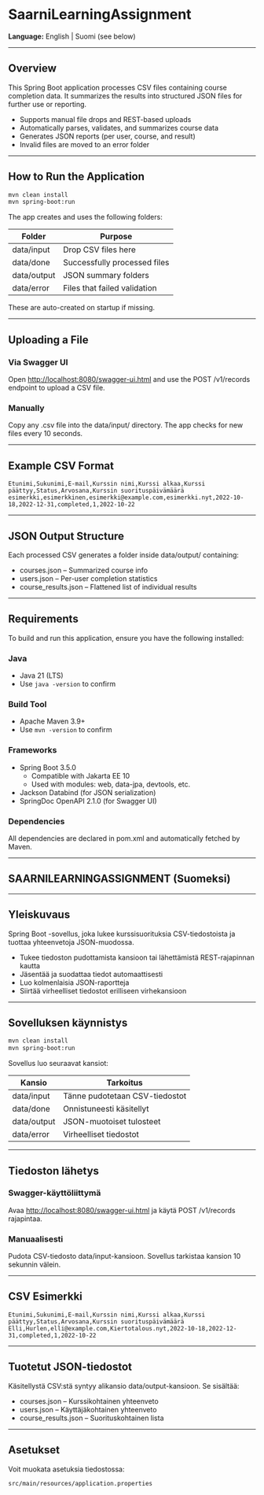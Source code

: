 # SaarniLearningAssignment

**Language:** English | Suomi (see below)

---

## Overview

This Spring Boot application processes CSV files containing course completion data. It summarizes the results into structured JSON files for further use or reporting.

- Supports manual file drops and REST-based uploads
- Automatically parses, validates, and summarizes course data
- Generates JSON reports (per user, course, and result)
- Invalid files are moved to an error folder

---

## How to Run the Application

```bash
mvn clean install
mvn spring-boot:run
```

The app creates and uses the following folders:

| Folder            | Purpose                         |
|-------------------|---------------------------------|
| data/input        | Drop CSV files here             |
| data/done         | Successfully processed files    |
| data/output       | JSON summary folders            |
| data/error        | Files that failed validation    |

These are auto-created on startup if missing.

---

## Uploading a File

### Via Swagger UI

Open [http://localhost:8080/swagger-ui.html](http://localhost:8080/swagger-ui.html) and use the POST /v1/records endpoint to upload a CSV file.

### Manually

Copy any .csv file into the data/input/ directory. The app checks for new files every 10 seconds.

---

## Example CSV Format

```csv
Etunimi,Sukunimi,E-mail,Kurssin nimi,Kurssi alkaa,Kurssi päättyy,Status,Arvosana,Kurssin suorituspäivämäärä
esimerkki,esimerkkinen,esimerkki@example.com,esimerkki.nyt,2022-10-18,2022-12-31,completed,1,2022-10-22
```

---

## JSON Output Structure

Each processed CSV generates a folder inside data/output/ containing:

- courses.json – Summarized course info
- users.json – Per-user completion statistics
- course_results.json – Flattened list of individual results

---

## Requirements

To build and run this application, ensure you have the following installed:

### Java
- Java 21 (LTS)
- Use `java -version` to confirm

### Build Tool
- Apache Maven 3.9+
- Use `mvn -version` to confirm

### Frameworks
- Spring Boot 3.5.0
  - Compatible with Jakarta EE 10
  - Used with modules: web, data-jpa, devtools, etc.
- Jackson Databind (for JSON serialization)
- SpringDoc OpenAPI 2.1.0 (for Swagger UI)

### Dependencies
All dependencies are declared in pom.xml and automatically fetched by Maven.

---

## SAARNILEARNINGASSIGNMENT (Suomeksi)

---

## Yleiskuvaus

Spring Boot -sovellus, joka lukee kurssisuorituksia CSV-tiedostoista ja tuottaa yhteenvetoja JSON-muodossa.

- Tukee tiedoston pudottamista kansioon tai lähettämistä REST-rajapinnan kautta
- Jäsentää ja suodattaa tiedot automaattisesti
- Luo kolmenlaisia JSON-raportteja
- Siirtää virheelliset tiedostot erilliseen virhekansioon

---

## Sovelluksen käynnistys

```bash
mvn clean install
mvn spring-boot:run
```

Sovellus luo seuraavat kansiot:

| Kansio           | Tarkoitus                        |
|------------------|----------------------------------|
| data/input       | Tänne pudotetaan CSV-tiedostot   |
| data/done        | Onnistuneesti käsitellyt         |
| data/output      | JSON-muotoiset tulosteet         |
| data/error       | Virheelliset tiedostot           |

---

## Tiedoston lähetys

### Swagger-käyttöliittymä

Avaa [http://localhost:8080/swagger-ui.html](http://localhost:8080/swagger-ui.html) ja käytä POST /v1/records rajapintaa.

### Manuaalisesti

Pudota CSV-tiedosto data/input-kansioon. Sovellus tarkistaa kansion 10 sekunnin välein.

---

## CSV Esimerkki

```csv
Etunimi,Sukunimi,E-mail,Kurssin nimi,Kurssi alkaa,Kurssi päättyy,Status,Arvosana,Kurssin suorituspäivämäärä
Elli,Hurlen,elli@example.com,Kiertotalous.nyt,2022-10-18,2022-12-31,completed,1,2022-10-22
```

---

## Tuotetut JSON-tiedostot

Käsitellystä CSV:stä syntyy alikansio data/output-kansioon. Se sisältää:

- courses.json – Kurssikohtainen yhteenveto
- users.json – Käyttäjäkohtainen yhteenveto
- course_results.json – Suorituskohtainen lista

---

## Asetukset

Voit muokata asetuksia tiedostossa:
```
src/main/resources/application.properties
```
